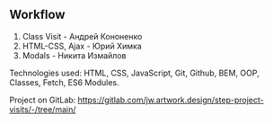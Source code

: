 ## Workflow

1. Class Visit - Андрей Кононенко
2. HTML-CSS, Ajax - Юрий Химка
3. Modals - Никита Измайлов

Technologies used: HTML, CSS, JavaScript, Git, Github, BEM, OOP, Classes, Fetch, ES6 Modules.

Project on GitLab: https://gitlab.com/jw.artwork.design/step-project-visits/-/tree/main/